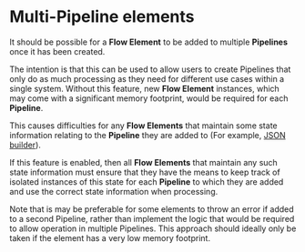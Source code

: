 # Multi-Pipeline elements

It should be possible for a **Flow Element** to be added to multiple
**Pipelines** once it has been created.

The intention is that this can be used to allow users to create Pipelines
that only do as much processing as they need for different use cases within
a single system.
Without this feature, new **Flow Element** instances, which may come with
a significant memory footprint, would be required for each **Pipeline**.

This causes difficulties for any **Flow Elements** that maintain some
state information relating to the **Pipeline** they are added to (For
example, [JSON builder](../pipeline-elements/json-builder.md)).

If this feature is enabled, then all **Flow Elements** that maintain any
such state information must ensure that they have the means to keep track of
isolated instances of this state for each **Pipeline** to which they are
added and use the correct state information when processing.

Note that is may be preferable for some elements to throw an error if added
to a second Pipeline, rather than implement the logic that would be required
to allow operation in multiple Pipelines. This approach should ideally only
be taken if the element has a very low memory footprint.
